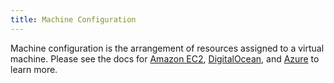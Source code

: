 ```yaml
---
title: Machine Configuration
---
```


Machine configuration is the arrangement of resources assigned to a virtual machine. Please see the docs for [Amazon EC2](../reference-guides/cluster-configuration/downstream-cluster-configuration/machine-configuration/amazon-ec2), [DigitalOcean](../reference-guides/cluster-configuration/downstream-cluster-configuration/machine-configuration/digitalocean), and [Azure](../reference-guides/cluster-configuration/downstream-cluster-configuration/machine-configuration/azure) to learn more.